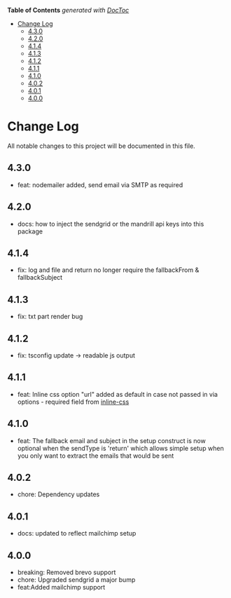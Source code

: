 <!-- START doctoc generated TOC please keep comment here to allow auto update -->
<!-- DON'T EDIT THIS SECTION, INSTEAD RE-RUN doctoc TO UPDATE -->
**Table of Contents**  *generated with [DocToc](https://github.com/thlorenz/doctoc)*

- [Change Log](#change-log)
  - [4.3.0](#430)
  - [4.2.0](#420)
  - [4.1.4](#414)
  - [4.1.3](#413)
  - [4.1.2](#412)
  - [4.1.1](#411)
  - [4.1.0](#410)
  - [4.0.2](#402)
  - [4.0.1](#401)
  - [4.0.0](#400)

<!-- END doctoc generated TOC please keep comment here to allow auto update -->

# Change Log
All notable changes to this project will be documented in this file.

## 4.3.0
- feat: nodemailer added, send email via SMTP as required

## 4.2.0
- docs: how to inject the sendgrid or the mandrill api keys into this package

## 4.1.4
- fix: log and file and return no longer require the fallbackFrom & fallbackSubject

## 4.1.3
- fix: txt part render bug

## 4.1.2
- fix: tsconfig update -> readable js output

## 4.1.1
- feat: Inline css option "url" added as default in case not passed in via options - required field from [inline-css](https://github.com/jonkemp/inline-css)

## 4.1.0
- feat: The fallback email and subject in the setup construct is now optional when the sendType is 'return' which allows simple setup when you only want to extract the emails that would be sent

## 4.0.2
- chore: Dependency updates

## 4.0.1
- docs: updated to reflect mailchimp setup

## 4.0.0
- breaking: Removed brevo support
- chore: Upgraded sendgrid a major bump
- feat:Added mailchimp support

